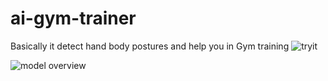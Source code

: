 # ai-gym-trainer
Basically it detect hand body postures and help you in Gym training 
![tryit](https://www.google.com/url?sa=i&url=https%3A%2F%2Fgigazine.net%2Fgsc_news%2Fen%2F20211112-kalidokit%2F&psig=AOvVaw2nUBrzlPl8H4xZLBZK7Ud6&ust=1638713014721000&source=images&cd=vfe&ved=0CA0Q3YkBahcKEwiAlO_qp8r0AhUAAAAAHQAAAAAQDg)

![model overview](https://github.com/animeesh/ai-gym-trainer/blob/main/static/images/vid-20210618-wa0014-P37QApfC-z7q.gif)
